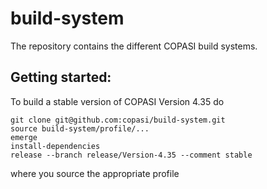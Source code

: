 # build-system
The repository contains the different COPASI build systems.

## Getting started:
To build a stable version of COPASI Version 4.35 do
```
git clone git@github.com:copasi/build-system.git
source build-system/profile/...
emerge
install-dependencies
release --branch release/Version-4.35 --comment stable
```
where you source the appropriate profile
